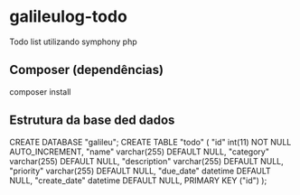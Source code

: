 # galileulog-todo
Todo list utilizando symphony php

## Composer (dependências)
composer install

## Estrutura da base ded dados

CREATE DATABASE "galileu";
CREATE TABLE "todo" (
  "id" int(11) NOT NULL AUTO_INCREMENT,
  "name" varchar(255) DEFAULT NULL,
  "category" varchar(255) DEFAULT NULL,
  "description" varchar(255) DEFAULT NULL,
  "priority" varchar(255) DEFAULT NULL,
  "due_date" datetime DEFAULT NULL,
  "create_date" datetime DEFAULT NULL,
  PRIMARY KEY ("id")
);
